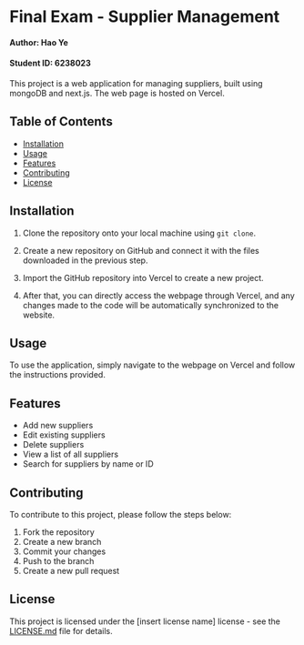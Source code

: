 # Final Exam - Supplier Management

#### Author: Hao Ye
#### Student ID: 6238023

This project is a web application for managing suppliers, built using mongoDB and next.js. The web page is hosted on Vercel.

## Table of Contents

- [Installation](#installation)
- [Usage](#usage)
- [Features](#features)
- [Contributing](#contributing)
- [License](#license)

## Installation

1. Clone the repository onto your local machine using `git clone`.

2. Create a new repository on GitHub and connect it with the files downloaded in the previous step.

3. Import the GitHub repository into Vercel to create a new project.

4. After that, you can directly access the webpage through Vercel, and any changes made to the code will be automatically synchronized to the website.

## Usage

To use the application, simply navigate to the webpage on Vercel and follow the instructions provided.

## Features

- Add new suppliers
- Edit existing suppliers
- Delete suppliers
- View a list of all suppliers
- Search for suppliers by name or ID

## Contributing

To contribute to this project, please follow the steps below:

1. Fork the repository
2. Create a new branch
3. Commit your changes
4. Push to the branch
5. Create a new pull request

## License

This project is licensed under the [insert license name] license - see the [LICENSE.md](LICENSE.md) file for details.
